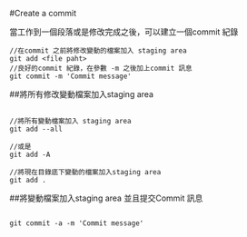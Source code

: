 #Create a commit

當工作到一個段落或是修改完成之後，可以建立一個commit 紀錄



```
//在commit 之前將修改變動的檔案加入 staging area
git add <file paht>
//良好的commit 紀錄，在參數 -m 之後加上commit 訊息
git commit -m 'Commit message'

```

##將所有修改變動檔案加入staging area

```

//將所有變動檔案加入 staging area
git add --all

//或是
git add -A

//將現在目錄底下變動的檔案加入staging area
git add .

```

##將變動檔案加入staging area 並且提交Commit 訊息

```

git commit -a -m 'Commit message'

```
